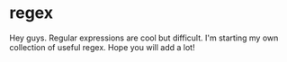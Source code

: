 regex
=====

Hey guys. Regular expressions are cool but difficult. I'm starting my own collection of useful regex. Hope you will add a lot!
